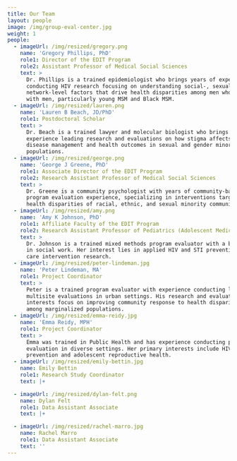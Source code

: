 ```yaml
---
title: Our Team
layout: people
image: /img/group-eval-center.jpg
weight: 1
people:
  - imageUrl: /img/resized/gregory.png
    name: 'Gregory Phillips, PhD'
    role1: Director of the EDIT Program
    role2: Assistant Professor of Medical Social Sciences
    text: >
      Dr. Phillips is a trained epidemiologist who brings years of experience
      conducting HIV research focusing on understanding social-, sexual-, and
      network-level factors that drive health disparities among men who have sex
      with men, particularly young MSM and Black MSM.
  - imageUrl: /img/resized/lauren.png
    name: 'Lauren B Beach, JD/PhD'
    role1: Postdoctoral Scholar
    text: >
      Dr. Beach is a trained lawyer and molecular biologist who brings
      experience leading research and evaluations on how stigma affects chronic
      disease management and health outcomes in sexual and gender minority
      populations.
  - imageUrl: /img/resized/george.png
    name: 'George J Greene, PhD'
    role1: Associate Director of the EDIT Program
    role2: Research Assistant Professor of Medical Social Sciences
    text: >
      Dr. Greene is a community psychologist with years of community-based
      program evaluation experience, specializing in interventions targeting
      health disparities of racial, ethnic, and sexual minority communities.
  - imageUrl: /img/resized/amy.png
    name: 'Amy K Johnson, PhD'
    role1: Affiliate Faculty of the EDIT Program
    role2: Research Assistant Professor of Pediatrics (Adolescent Medicine)
    text: >
      Dr. Johnson is a trained mixed methods program evaluator with a background
      in social work. Her interest lies in applied HIV and STI prevention and
      care intervention research.
  - imageUrl: /img/resized/peter-lindeman.jpg
    name: 'Peter Lindeman, MA'
    role1: Project Coordinator
    text: >
      Peter is a trained program evaluator with experience conducting large,
      multisite evaluations in urban settings. His research and evaluation
      interests focus on improving community response to health disparities
      among marginalized populations.
  - imageUrl: /img/resized/emma-reidy.jpg
    name: 'Emma Reidy, MPH'
    role1: Project Coordinator
    text: >
      Emma was trained in Public Health and has experience conducting program
      evaluation in diverse settings. Her primary interests include HIV
      prevention and adolescent reproductive health.
  - imageUrl: /img/resized/emily-bettin.jpg
    name: Emily Bettin
    role1: Research Study Coordinator
    text: |+

  - imageUrl: /img/resized/dylan-felt.png
    name: Dylan Felt
    role1: Data Assistant Associate
    text: |+

  - imageUrl: /img/resized/rachel-marro.jpg
    name: Rachel Marro
    role1: Data Assistant Associate
    text: ''
---
```

